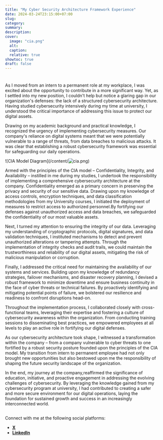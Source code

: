 ```yaml
---
title: "My Cyber Security Architecture Framework Experience"
date: 2024-03-24T23:15:00+07:00
slug: 
category: 
summary:
description: 
cover:
  image: "cia.png" 
  alt:
  caption: 
  relative: true
showtoc: true
draft: false
---
```


#
As I moved from an intern to a permanent role at my workplace, I was excited about the opportunity to contribute in a more significant way. Yet, as I settled into my new position, I couldn't help but notice a glaring gap in our organization's defenses: the lack of a structured cybersecurity architecture. Having studied cybersecurity intensively during my time at university, I understood the critical importance of addressing this issue to protect our digital assets.

Drawing on my academic background and practical knowledge, I recognized the urgency of implementing cybersecurity measures. Our company's reliance on digital systems meant that we were potentially vulnerable to a range of threats, from data breaches to malicious attacks. It was clear that establishing a robust cybersecurity framework was essential for safeguarding our daily operations.


![CIA Model Diagram](/content/![cia.png ](https://))



Armed with the principles of the CIA model – Confidentiality, Integrity, and Availability – instilled in me during my studies, I undertook the responsibility of implementing a comprehensive cybersecurity architecture at the company.
Confidentiality emerged as a primary concern in preserving the privacy and security of our sensitive data. Drawing upon my knowledge of access controls, encryption techniques, and data classification methodologies from my University courses, I initiated the deployment of measures to restrict access to authorized personnel.By fortifying our defenses against unauthorized access and data breaches, we safeguarded the confidentiality of our most valuable assets.

Next, I turned my attention to ensuring the integrity of our data. Leveraging my understanding of cryptographic protocols, digital signatures, and data validation techniques, I instituted mechanisms to detect and prevent unauthorized alterations or tampering attempts. Through the implementation of integrity checks and audit trails, we could maintain the trustworthiness and reliability of our digital assets, mitigating the risk of malicious manipulation or corruption.

Finally, I addressed the critical need for maintaining the availability of our systems and services. Building upon my knowledge of redundancy strategies, failover mechanisms, and disaster recovery planning, I devised a robust framework to minimize downtime and ensure business continuity in the face of cyber threats or technical failures. By proactively identifying and mitigating potential points of failure, we bolstered our resilience and readiness to confront disruptions head-on.

Throughout the implementation process, I collaborated closely with cross-functional teams, leveraging their expertise and fostering a culture of cybersecurity awareness within the organization. From conducting training sessions to disseminating best practices, we empowered employees at all levels to play an active role in fortifying our digital defenses.

As our cybersecurity architecture took shape, I witnessed a transformation within the company – from a company vulnerable to cyber threats to one fortified by a robust security posture founded upon the principles of the CIA model. My transition from intern to permanent employee had not only brought new opportunities but also bestowed upon me the responsibility of shaping the future security landscape of the organization.

In the end, my journey at the company,reaffirmed the significance of education, initiative, and proactive engagement in addressing the evolving challenges of cybersecurity. By leveraging the knowledge gained from my cybersecurity program at university, I had contributed to creating a safer and more secure environment for our digital operations, laying the foundation for sustained growth and success in an increasingly interconnected world.
##

###

Connect with me at the following social platforms:
- [**X**](https://twitter.com/lexromoo)
- [**LinkedIn**](https://www.linkedin.com/in/alex-romo-0b720a2a2/)